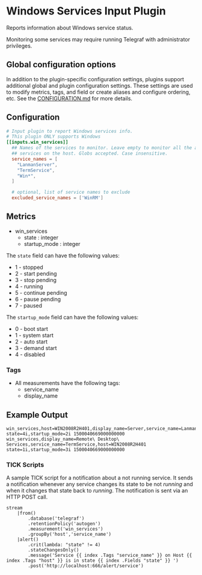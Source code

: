 # Windows Services Input Plugin

Reports information about Windows service status.

Monitoring some services may require running Telegraf with administrator
privileges.

## Global configuration options <!-- @/docs/includes/plugin_config.md -->

In addition to the plugin-specific configuration settings, plugins support
additional global and plugin configuration settings. These settings are used to
modify metrics, tags, and field or create aliases and configure ordering, etc.
See the [CONFIGURATION.md][CONFIGURATION.md] for more details.

[CONFIGURATION.md]: ../../../docs/CONFIGURATION.md#plugins

## Configuration

```toml @sample.conf
# Input plugin to report Windows services info.
# This plugin ONLY supports Windows
[[inputs.win_services]]
  ## Names of the services to monitor. Leave empty to monitor all the available
  ## services on the host. Globs accepted. Case insensitive.
  service_names = [
    "LanmanServer",
    "TermService",
    "Win*",
  ]

  # optional, list of service names to exclude
  excluded_service_names = ['WinRM']
```

## Metrics

- win_services
  - state : integer
  - startup_mode : integer

The `state` field can have the following values:

- 1 - stopped
- 2 - start pending
- 3 - stop pending
- 4 - running
- 5 - continue pending
- 6 - pause pending
- 7 - paused

The `startup_mode` field can have the following values:

- 0 - boot start
- 1 - system start
- 2 - auto start
- 3 - demand start
- 4 - disabled

### Tags

- All measurements have the following tags:
  - service_name
  - display_name

## Example Output

```text
win_services,host=WIN2008R2H401,display_name=Server,service_name=LanmanServer state=4i,startup_mode=2i 1500040669000000000
win_services,display_name=Remote\ Desktop\ Services,service_name=TermService,host=WIN2008R2H401 state=1i,startup_mode=3i 1500040669000000000
```

### TICK Scripts

A sample TICK script for a notification about a not running service.  It sends a
notification whenever any service changes its state to be not _running_ and when
it changes that state back to _running_.  The notification is sent via an HTTP
POST call.

```shell
stream
    |from()
        .database('telegraf')
        .retentionPolicy('autogen')
        .measurement('win_services')
        .groupBy('host','service_name')
    |alert()
        .crit(lambda: "state" != 4)
        .stateChangesOnly()
        .message('Service {{ index .Tags "service_name" }} on Host {{ index .Tags "host" }} is in state {{ index .Fields "state" }} ')
        .post('http://localhost:666/alert/service')
```
